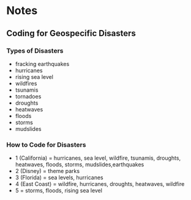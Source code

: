 # Notes

## Coding for Geospecific Disasters

### Types of Disasters
* fracking earthquakes
* hurricanes
* rising sea level
* wildfires
* tsunamis
* tornadoes
* droughts
* heatwaves
* floods
* storms
* mudslides

### How to Code for Disasters
* 1 (California) = hurricanes, sea level, wildfire, tsunamis, droughts, heatwaves, floods, storms, mudslides,earthquakes
* 2 (Disney) = theme parks
* 3 (Florida) = sea levels, hurricanes 
* 4 (East Coast) = wildfire, hurricanes, droughts, heatwaves, wildfire
* 5 = storms, floods, rising sea level